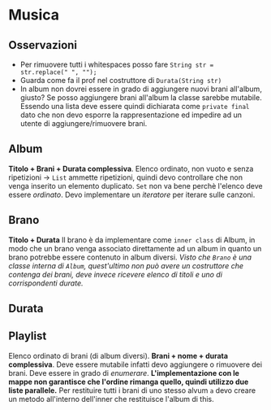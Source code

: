 # Musica
## Osservazioni
- Per rimuovere tutti i whitespaces posso fare `String str = str.replace(" ", "");`
- Guarda come fa il prof nel costruttore di `Durata(String str)`
- In album non dovrei essere in grado di aggiungere nuovi brani all'album, giusto? Se posso aggiungere brani all'album la classe sarebbe mutabile. Essendo una lista deve essere quindi dichiarata come `private final` dato che non devo esporre la rappresentazione ed impedire ad un utente di aggiungere/rimuovere brani.
## Album
**Titolo + Brani + Durata complessiva**.
Elenco ordinato, non vuoto e senza ripetizioni -> `List` ammette ripetizioni, quindi devo controllare che non venga inserito un elemento duplicato. `Set` non va bene perchè l'elenco deve essere *ordinato*.
Devo implementare un *iteratore* per iterare sulle canzoni.

## Brano 
**Titolo + Durata**
Il brano è da implementare come `inner class` di Album, in modo che un brano venga associato direttamente ad un album in quanto un brano potrebbe essere contenuto in album diversi.
*Visto che `Brano` è una classe interna di `Album`, quest'ultimo non può avere un costruttore che contenga dei brani, deve invece ricevere elenco di titoli e uno di corrispondenti durate.*

## Durata

## Playlist
Elenco ordinato di brani (di album diversi).
**Brani + nome + durata complessiva**.
Deve essere mutabile infatti devo aggiungere o rimuovere dei brani.
Deve essere in grado di *enumerare*.
**L'implementazione con le mappe non garantisce che l'ordine rimanga quello, quindi utilizzo due liste parallele.**
Per restituire tutti i brani di uno stesso alvum `a` devo creare un metodo all'interno dell'inner che restituisce l'album di this.

